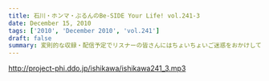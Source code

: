 ```yaml
---
title: 石川・ホンマ・ぶるんのBe-SIDE Your Life! vol.241-3
date: December 15, 2010
tags: ['2010', 'December 2010', 'vol.241']
draft: false
summary: 変則的な収録・配信予定でリスナーの皆さんにはちょいちょいご迷惑をおかけしております。はてさて、石川サンはちょいと遠くへと出張予定のようですが一体～～～NAMAE
---
```


http://project-phi.ddo.jp/ishikawa/ishikawa241_3.mp3